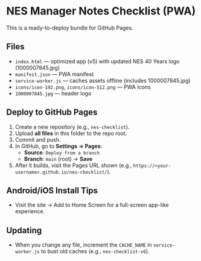 # NES Manager Notes Checklist (PWA)

This is a ready-to-deploy bundle for GitHub Pages.

## Files
- `index.html` — optimized app (v5) with updated NES 40 Years logo (1000007845.jpg)
- `manifest.json` — PWA manifest
- `service-worker.js` — caches assets offline (includes 1000007845.jpg)
- `icons/icon-192.png`, `icons/icon-512.png` — PWA icons
- `1000007845.jpg` — header logo

## Deploy to GitHub Pages
1. Create a new repository (e.g., `nes-checklist`).
2. Upload **all files** in this folder to the repo root.
3. Commit and push.
4. In GitHub, go to **Settings → Pages**:
   - **Source**: `Deploy from a branch`
   - **Branch**: `main` (root) → **Save**
5. After it builds, visit the Pages URL shown (e.g., `https://<your-username>.github.io/nes-checklist/`).

## Android/iOS Install Tips
- Visit the site → Add to Home Screen for a full-screen app-like experience.

## Updating
- When you change any file, increment the `CACHE_NAME` in `service-worker.js` to bust old caches (e.g., `nes-checklist-v6`).
